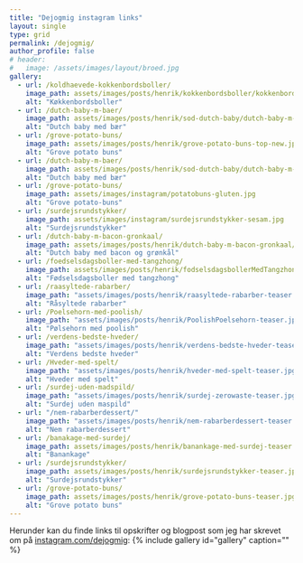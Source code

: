 ```yaml
---
title: "Dejogmig instagram links"
layout: single
type: grid
permalink: /dejogmig/
author_profile: false
# header:
#   image: /assets/images/layout/broed.jpg
gallery: 
  - url: /koldhaevede-kokkenbordsboller/
    image_path: assets/images/posts/henrik/kokkenbordsboller/kokkenbordsboller-teaser.jpg
    alt: "Køkkenbordsboller"
  - url: /dutch-baby-m-baer/
    image_path: assets/images/posts/henrik/sod-dutch-baby/dutch-baby-m-baer-teaser-holger.jpg
    alt: "Dutch baby med bær"
  - url: /grove-potato-buns/
    image_path: assets/images/posts/henrik/grove-potato-buns-top-new.jpg
    alt: "Grove potato buns"
  - url: /dutch-baby-m-baer/
    image_path: assets/images/posts/henrik/sod-dutch-baby/dutch-baby-m-baer-teaser.jpg
    alt: "Dutch baby med bær"
  - url: /grove-potato-buns/
    image_path: assets/images/instagram/potatobuns-gluten.jpg
    alt: "Grove potato-buns"
  - url: /surdejsrundstykker/
    image_path: assets/images/instagram/surdejsrundstykker-sesam.jpg
    alt: "Surdejsrundstykker"
  - url: /dutch-baby-m-bacon-gronkaal/
    image_path: assets/images/posts/henrik/dutch-baby-m-bacon-gronkaal/dutch-baby-m-bacon-gronkaal-teaser.jpg
    alt: "Dutch baby med bacon og grønkål"
  - url: /foedselsdagsboller-med-tangzhong/
    image_path: assets/images/posts/henrik/fodselsdagsbollerMedTangzhong-teaser.jpg
    alt: "Fødselsdagsboller med tangzhong"
  - url: /raasyltede-rabarber/
    image_path: "assets/images/posts/henrik/raasyltede-rabarber-teaser.jpg"
    alt: "Råsyltede rabarber" 
  - url: /Poelsehorn-med-poolish/ 
    image_path: "assets/images/posts/henrik/PoolishPoelsehorn-teaser.jpg"
    alt: "Pølsehorn med poolish" 
  - url: /verdens-bedste-hveder/
    image_path: "assets/images/posts/henrik/verdens-bedste-hveder-teaser.jpg"
    alt: "Verdens bedste hveder"
  - url: /Hveder-med-spelt/
    image_path: "assets/images/posts/henrik/hveder-med-spelt-teaser.jpg"
    alt: "Hveder med spelt"
  - url: /surdej-uden-madspild/
    image_path: "assets/images/posts/henrik/surdej-zerowaste-teaser.jpg"
    alt: "Surdej uden maspild"
  - url: "/nem-rabarberdessert/"
    image_path: "assets/images/posts/henrik/nem-rabarberdessert-teaser.jpg"
    alt: "Nem rabarberdessert"
  - url: /banakage-med-surdej/
    image_path: assets/images/posts/henrik/banankage-med-surdej-teaser.jpg
    alt: "Banankage"
  - url: /surdejsrundstykker/
    image_path: assets/images/posts/henrik/surdejsrundstykker-teaser.jpg
    alt: "Surdejsrundstykker" 
  - url: /grove-potato-buns/
    image_path: assets/images/posts/henrik/grove-potato-buns-teaser.jpg
    alt: "Grove potato buns"
---
```

Herunder kan du finde links til opskrifter og blogpost som jeg har skrevet om på [instagram.com/dejogmig](https://instagram.com/dejogmig): 
{% include gallery id="gallery"  caption="" %}
